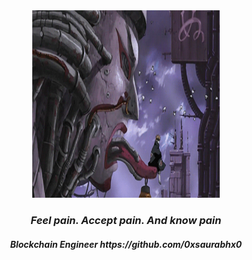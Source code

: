 <div align="center">
  <img src="_.gif" width="300" height="300" alt="Itachi Uchiha">
  <h3><i>Feel pain. Accept pain. And know pain</i></h3>


  <h4><i>Blockchain Engineer https://github.com/0xsaurabhx0<i></h4>
</div>
